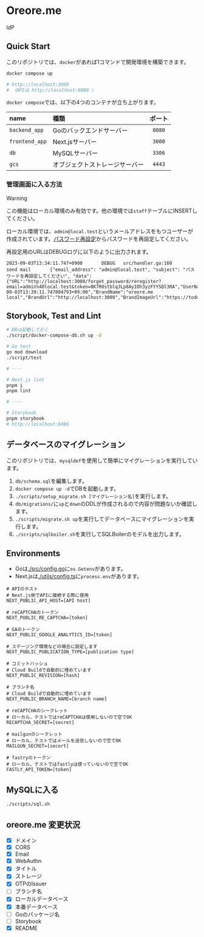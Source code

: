 # Oreore.me

IdP

## Quick Start

このリポジトリでは、`docker`があれば1コマンドで開発環境を構築できます。

```bash
docker compose up

# http://localhost:3000
# （APIは http://localhost:8080 ）
```

`docker compose`では、以下の4つのコンテナが立ち上がります。

|name|種類|ポート|
|:--|:--|:--:|
|`backend_app`|Goのバックエンドサーバー|`8080`|
|`frontend_app`|Next.jsサーバー|`3000`|
|`db`|MySQLサーバー|`3306`|
|`gcs`|オブジェクトストレージサーバー|`4443`|

### 管理画面に入る方法

> [!WARNING]
> この機能はローカル環境のみ有効です。他の環境では`staff`テーブルにINSERTしてください。

ローカル環境では、`admin@local.test`というメールアドレスをもつユーザーが作成されています。[パスワード再設定](http://localhost:3000/forget_password)からパスワードを再設定してください。

再設定用のURLはDEBUGログに以下のように出力されます。

```log
2023-09-03T13:34:11.747+0900       DEBUG   src/handler.go:160      send mail       {"email_address": "admin@local.test", "subject": "パスワードを再設定してください", "data": {"URL":"http://localhost:3000/forget_password/reregister?email=admin%40local.test&token=8K7R0stblqJLp8AyIOh3yzFYYSQl3RA","UserName":"admin","Expiration":"2023-09-03T13:39:11.747804793+09:00","BrandName":"oreore.me local","BrandUrl":"http://localhost:3000","BrandImageUrl":"https://todo","BrandDomain":"localhost:3000","Email":"admin@local.test"}}
```

## Storybook, Test and Lint

```bash
# DBは起動しておく
./script/docker-compose-db.sh up -d

# Go test
go mod download
./script/test

# ----

# Next.js lint
pnpm i
pnpm lint

# ----

# Storybook
pnpm storybook
# http://localhost:6006
```

## データベースのマイグレーション

このリポジトリでは、`mysqldef`を使用して簡単にマイグレーションを実行しています。

1. `db/schema.sql`を編集します。
2. `docker compose up -d`でDBを起動します。
3. `./scripts/setup_migrate.sh [マイグレーション名]`を実行します。
4. `db/migrations/`に`up`と`down`のDDLが作成されるので内容が問題ないか確認します。
5. `./scripts/migrate.sh up`を実行してデータベースにマイグレーションを実行します。
6. `./scripts/sqlboiler.sh`を実行してSQLBoilerのモデルを出力します。

## Environments

- Goは[./src/config.go](./src/config.go)に`os.Getenv`があります。
- Next.jsは[./utils/config.ts](./utils/config.ts)に`process.env`があります。

```env
# APIのホスト
# Next.js側でAPIに接続する際に使用
NEXT_PUBLIC_API_HOST=[API host]

# reCAPTCHAのトークン
NEXT_PUBLIC_RE_CAPTCHA=[token]

# GAのトークン
NEXT_PUBLIC_GOOGLE_ANALYTICS_ID=[token]

# ステージング環境などの場合に設定します
NEXT_PUBLIC_PUBLICATION_TYPE=[publication type]

# コミットハッシュ
# Cloud Buildで自動的に埋めています
NEXT_PUBLIC_REVISION=[hash]

# ブランチ名
# Cloud Buildで自動的に埋めています
NEXT_PUBLIC_BRANCH_NAME=[branch name]

# reCAPTCHAのシークレット
# ローカル、テストではreCAPTCHAは使用しないので空でOK
RECAPTCHA_SECRET=[secret]

# mailgunのシークレット
# ローカル、テストではメールを送信しないので空でOK
MAILGUN_SECRET=[secert]

# fastryのトークン
# ローカル、テストではfastlyは使っていないので空でOK
FASTLY_API_TOKEN=[token]
```

## MySQLに入る

```bash
./scripts/sql.sh
```

## oreore.me 変更状況

- [x] ドメイン
- [x] CORS
- [x] Email
- [x] WebAuthn
- [x] タイトル
- [x] ストレージ
- [x] OTPのIssuer
- [ ] ブランチ名
- [x] ローカルデータベース
- [x] 本番データベース
- [ ] Goのパッケージ名
- [ ] Storybook
- [x] README
